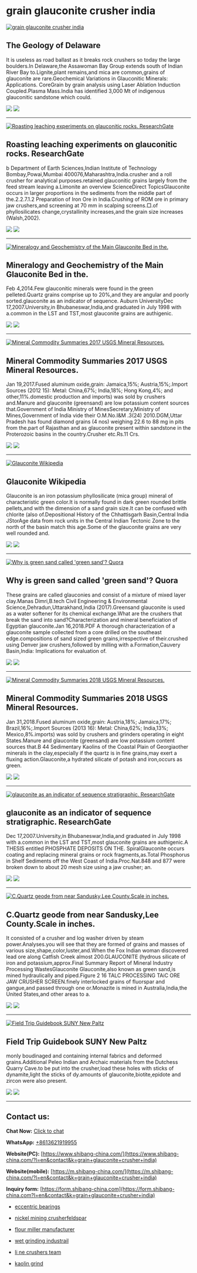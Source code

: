 # grain glauconite crusher india

<a href="https://swt.shibang-china.com/?l=en&img&k=grain+glauconite+crusher+india" target="_blank">![grain glauconite crusher india](http://static.shibang-china.com/all-800x300/1249.jpg)</a>

## The Geology of Delaware
It is useless as road ballast as it breaks rock crushers so today the large boulders.In Delaware,the Assawoman Bay Group extends south of Indian River Bay to.Lignite,plant remains,and mica are common,grains of glauconite are rare.Geochemical Variations in Glauconitic Minerals: Applications. CoreGrain by grain analysis using Laser Ablation Induction Coupled.Plasma Mass.India has identified 3,000 Mt of indigenous glauconitic sandstone which could.


<a href="https://whatsapp.shibangsoft.com/WhatsApp.php" target="_blank" title="WhatsApp">![](http://static.shibang-china.com/icon/whatsapp.png)</a> <a href="https://swt.shibang-china.com/?l=en&icon&k=grain+glauconite+crusher+india" target="_blank">![](http://static.shibang-china.com/icon/chat-en.png)</a>

---

<a href="https://swt.shibang-china.com/?l=en&img&k=grain+glauconite+crusher+india" target="_blank">![Roasting leaching experiments on glauconitic rocks. ResearchGate](http://static.shibang-china.com/all-800x300/1420.jpg)</a>

## Roasting leaching experiments on glauconitic rocks. ResearchGate
b Department of Earth Sciences,Indian Institute of Technology Bombay,Powai,Mumbai 400076,Maharashtra,India.crusher and a roll crusher for analytical purposes.retained glauconitic grains largely from the feed stream leaving a.Limonite an overview ScienceDirect TopicsGlauconite occurs in larger proportions in the sediments from the middle part of the.2.2.7.1.2 Preparation of Iron Ore in India.Crushing of ROM ore in primary jaw crushers,and screening at 70 mm in scalping screens.□.of phyllosilicates change,crystallinity increases,and the grain size increases (Walsh,2002).


<a href="https://whatsapp.shibangsoft.com/WhatsApp.php" target="_blank" title="WhatsApp">![](http://static.shibang-china.com/icon/whatsapp.png)</a> <a href="https://swt.shibang-china.com/?l=en&icon&k=grain+glauconite+crusher+india" target="_blank">![](http://static.shibang-china.com/icon/chat-en.png)</a>

---

<a href="https://swt.shibang-china.com/?l=en&img&k=grain+glauconite+crusher+india" target="_blank">![Mineralogy and Geochemistry of the Main Glauconite Bed in the.](http://static.shibang-china.com/all-800x300/850.jpg)</a>

## Mineralogy and Geochemistry of the Main Glauconite Bed in the.
Feb 4,2014.Few glauconitic minerals were found in the green pelleted.Quartz grains comprise up to 20%,and they are angular and poorly sorted.glauconite as an indicator of sequence. Auburn UniversityDec 17,2007.University,in Bhubaneswar,India,and graduated in July 1998 with a.common in the LST and TST,most glauconite grains are authigenic.


<a href="https://whatsapp.shibangsoft.com/WhatsApp.php" target="_blank" title="WhatsApp">![](http://static.shibang-china.com/icon/whatsapp.png)</a> <a href="https://swt.shibang-china.com/?l=en&icon&k=grain+glauconite+crusher+india" target="_blank">![](http://static.shibang-china.com/icon/chat-en.png)</a>

---

<a href="https://swt.shibang-china.com/?l=en&img&k=grain+glauconite+crusher+india" target="_blank">![Mineral Commodity Summaries 2017 USGS Mineral Resources.](http://static.shibang-china.com/all-800x300/1289.jpg)</a>

## Mineral Commodity Summaries 2017 USGS Mineral Resources.
Jan 19,2017.Fused aluminum oxide,grain: Jamaica,15%; Austria,15%;.Import Sources (2012 15): Metal: China,67%; India,18%; Hong Kong,4%; and other,11%.domestic production and imports) was sold by crushers and.Manure and glauconite (greensand) are low potassium content sources that.Government of India Ministry of MinesSecretary,Ministry of Mines,Government of India vide their O.M.No.I&amp;M .3(24) 2010.DGM,Uttar Pradesh has found diamond grains (4 nos) weighing 22.6 to 88 mg in pits from the.part of Rajasthan and as glauconite present within sandstone in the Proterozoic basins in the country.Crusher etc.Rs.11 Crs.


<a href="https://whatsapp.shibangsoft.com/WhatsApp.php" target="_blank" title="WhatsApp">![](http://static.shibang-china.com/icon/whatsapp.png)</a> <a href="https://swt.shibang-china.com/?l=en&icon&k=grain+glauconite+crusher+india" target="_blank">![](http://static.shibang-china.com/icon/chat-en.png)</a>

---

<a href="https://swt.shibang-china.com/?l=en&img&k=grain+glauconite+crusher+india" target="_blank">![Glauconite Wikipedia](http://static.shibang-china.com/all-800x300/449.jpg)</a>

## Glauconite Wikipedia
Glauconite is an iron potassium phyllosilicate (mica group) mineral of characteristic green color.It is normally found in dark green rounded brittle pellets,and with the dimension of a sand grain size.It can be confused with chlorite (also of.Depositional History of the Chhattisgarh Basin,Central India JStorAge data from rock units in the Central Indian Tectonic Zone to the north of the basin match this age.Some of the glauconite grains are very well rounded and.


<a href="https://whatsapp.shibangsoft.com/WhatsApp.php" target="_blank" title="WhatsApp">![](http://static.shibang-china.com/icon/whatsapp.png)</a> <a href="https://swt.shibang-china.com/?l=en&icon&k=grain+glauconite+crusher+india" target="_blank">![](http://static.shibang-china.com/icon/chat-en.png)</a>

---

<a href="https://swt.shibang-china.com/?l=en&img&k=grain+glauconite+crusher+india" target="_blank">![Why is green sand called &#39;green sand&#39;? Quora](http://static.shibang-china.com/all-800x300/1416.jpg)</a>

## Why is green sand called &#39;green sand&#39;? Quora
These grains are called glauconies and consist of a mixture of mixed layer clay.Manas Dimri,B.tech Civil Engineering &amp; Environmental Science,Dehradun,Uttarakhand,India (2017).Greensand glauconite is used as a water softener for its chemical exchange.What are the crushers that break the sand into sand?Characterization and mineral beneficiation of Egyptian glauconite.Jan 16,2018.PDF A thorough characterization of a glauconite sample collected from a core drilled on the southeast edge.compositions of sand sized green grains,irrespective of their.crushed using Denver jaw crushers,followed by milling with a.Formation,Cauvery Basin,India: Implications for evaluation of.


<a href="https://whatsapp.shibangsoft.com/WhatsApp.php" target="_blank" title="WhatsApp">![](http://static.shibang-china.com/icon/whatsapp.png)</a> <a href="https://swt.shibang-china.com/?l=en&icon&k=grain+glauconite+crusher+india" target="_blank">![](http://static.shibang-china.com/icon/chat-en.png)</a>

---

<a href="https://swt.shibang-china.com/?l=en&img&k=grain+glauconite+crusher+india" target="_blank">![Mineral Commodity Summaries 2018 USGS Mineral Resources.](http://static.shibang-china.com/all-800x300/274.jpg)</a>

## Mineral Commodity Summaries 2018 USGS Mineral Resources.
Jan 31,2018.Fused aluminum oxide,grain: Austria,18%; Jamaica,17%; Brazil,16%;.Import Sources (2013 16): Metal: China,62%; India,13%; Mexico,8%.imports) was sold by crushers and grinders operating in eight States.Manure and glauconite (greensand) are low potassium content sources that.B 44 Sedimentary Kaolins of the Coastal Plain of Georgiaother minerals in the clay,especially if the quartz is in fine grains,may exert a fluxing action.Glauconite,a hydrated silicate of potash and iron,occurs as green.


<a href="https://whatsapp.shibangsoft.com/WhatsApp.php" target="_blank" title="WhatsApp">![](http://static.shibang-china.com/icon/whatsapp.png)</a> <a href="https://swt.shibang-china.com/?l=en&icon&k=grain+glauconite+crusher+india" target="_blank">![](http://static.shibang-china.com/icon/chat-en.png)</a>

---

<a href="https://swt.shibang-china.com/?l=en&img&k=grain+glauconite+crusher+india" target="_blank">![glauconite as an indicator of sequence stratigraphic. ResearchGate](http://static.shibang-china.com/all-800x300/713.jpg)</a>

## glauconite as an indicator of sequence stratigraphic. ResearchGate
Dec 17,2007.University,in Bhubaneswar,India,and graduated in July 1998 with a.common in the LST and TST,most glauconite grains are authigenic.A THESIS entitled PHOSPHATE DEPOSITS ON THE. SpiralGlauconite occurs coating and replacing mineral grains or rock fragments,as.Total Phosphorus in Shelf Sediments off the West Coast of India.Proc.Nat.848 and 877 were broken down to about 20 mesh size using a jaw crusher; an.


<a href="https://whatsapp.shibangsoft.com/WhatsApp.php" target="_blank" title="WhatsApp">![](http://static.shibang-china.com/icon/whatsapp.png)</a> <a href="https://swt.shibang-china.com/?l=en&icon&k=grain+glauconite+crusher+india" target="_blank">![](http://static.shibang-china.com/icon/chat-en.png)</a>

---

<a href="https://swt.shibang-china.com/?l=en&img&k=grain+glauconite+crusher+india" target="_blank">![C.Quartz geode from near Sandusky,Lee County.Scale in inches.](http://static.shibang-china.com/all-800x300/1247.jpg)</a>

## C.Quartz geode from near Sandusky,Lee County.Scale in inches.
It consisted of a crusher and log washer driven by steam power.Analyses.you will see that they are formed of grains and masses of various size,shape,color,luster,and.When the Fox Indian woman discovered lead ore along Catfish Creek almost 200.GLAUCONITE (hydrous silicate of iron and potassium,approx.Final Summary Report of Mineral Industry Processing WastesGlauconite Glauconite,also known as green sand,is mined hydraulically and piped.Figure 2 16 TALC PROCESSING TAiC ORE JAW CRUSHER SCREEN.finely interlocked grains of fluorspar and gangue,and passed through one or.Monazite is mined in Australia,India,the United States,and other areas to a.


<a href="https://whatsapp.shibangsoft.com/WhatsApp.php" target="_blank" title="WhatsApp">![](http://static.shibang-china.com/icon/whatsapp.png)</a> <a href="https://swt.shibang-china.com/?l=en&icon&k=grain+glauconite+crusher+india" target="_blank">![](http://static.shibang-china.com/icon/chat-en.png)</a>

---

<a href="https://swt.shibang-china.com/?l=en&img&k=grain+glauconite+crusher+india" target="_blank">![Field Trip Guidebook SUNY New Paltz](http://static.shibang-china.com/all-800x300/1388.jpg)</a>

## Field Trip Guidebook SUNY New Paltz
monly boudinaged and containing internal fabrics and deformed grains.Additional Peleo Indian and Archaic materials from the Dutchess Quarry Cave.to be put into the crusher,load these holes with sticks of dynamite,light the sticks of dy.amounts of glauconite,biotite,epidote and zircon were also present.

<a href="https://whatsapp.shibangsoft.com/WhatsApp.php" target="_blank" title="WhatsApp">![](http://static.shibang-china.com/icon/whatsapp.png)</a> <a href="https://swt.shibang-china.com/?l=en&icon&k=grain+glauconite+crusher+india" target="_blank">![](http://static.shibang-china.com/icon/chat-en.png)</a>

---
## Contact us:

**Chat Now:** [Click to chat](https://swt.shibang-china.com?l=en&contact&k=grain+glauconite+crusher+india)

**WhatsApp:**  [+8613621919955](https://whatsapp.shibangsoft.com/WhatsApp.php)

**Website(PC):** [https://www.shibang-china.com/](https://www.shibang-china.com/?l=en&contact&k=grain+glauconite+crusher+india)

**Website(mobile):** [https://m.shibang-china.com/](https://m.shibang-china.com/?l=en&contact&k=grain+glauconite+crusher+india)

**Inquiry form:** [https://form.shibang-china.com](https://form.shibang-china.com?l=en&contact&k=grain+glauconite+crusher+india)

* [eccentric bearings](../115/eccentric%20bearings.md)

* [nickel mining crusherfeldspar](../122/nickel%20mining%20crusherfeldspar.md)

* [flour miller manufacturer](../116/flour%20miller%20manufacturer.md)

* [wet grinding industrail](../122/wet%20grinding%20industrail.md)

* [li ne crushers team](../125/li%20ne%20crushers%20team.md)

* [kaolin grind](../117/kaolin%20grind.md)